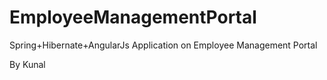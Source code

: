 # EmployeeManagementPortal
Spring+Hibernate+AngularJs Application on Employee Management Portal

By Kunal
 